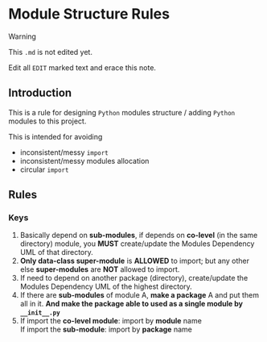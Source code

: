 # Module Structure Rules

> [!WARNING]
> This `.md` is not edited yet.
>
> Edit all `EDIT` marked text and erace this note.

## Introduction

This is a rule for designing `Python` modules structure / adding `Python` modules to this project.

This is intended for avoiding

- inconsistent/messy `import`
- inconsistent/messy modules allocation
- circular `import`

## Rules

### Keys

1. Basically depend on **sub-modules**, if depends on **co-level** (in the same directory) module, you **MUST** create/update the Modules Dependency UML of that directory.
2. **Only data-class super-module** is **ALLOWED** to import; but any other else **super-modules** are **NOT** allowed to import.
3. If need to depend on another package (directory), create/update the Modules Dependency UML of the highest directory.
4. If there are **sub-modules** of module A, **make a package** A and put them all in it. **And make the package able to used as a single module by `__init__.py`**
5. If import the **co-level module**: import by **module** name  
   If import the **sub-module**: import by **package** name
